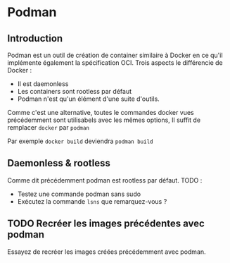 # Podman

## Introduction
Podman est un outil de création de container similaire à Docker en ce qu'il implémente également la spécification OCI.
Trois aspects le différencie de Docker :
- Il est daemonless 
- Les containers sont rootless par défaut
- Podman n'est qu'un élément d'une suite d'outils.

Comme c'est une alternative, toutes le commandes docker vues précédemment sont utilisabels avec les mêmes options,
Il suffit de remplacer `docker` par `podman`

Par exemple `docker build` deviendra `podman build`


## Daemonless & rootless

Comme dit précédemment podman est rootless par défaut. 
TODO :
 - Testez une commande podman sans sudo
 - Exécutez la commande `lsns` que remarquez-vous ?


## TODO Recréer les images précédentes avec podman

Essayez de recréer les images créées précédemment avec podman.

